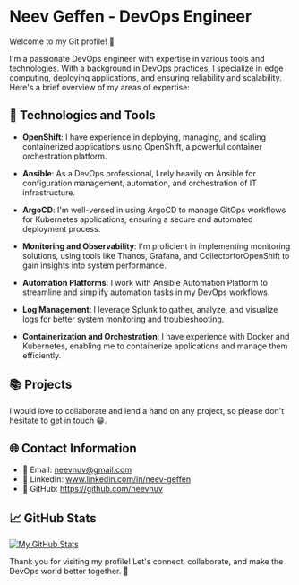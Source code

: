 # Neev Geffen - DevOps Engineer

Welcome to my Git profile! 👋

I'm a passionate DevOps engineer with expertise in various tools and technologies. With a background in DevOps practices, I specialize in edge computing, deploying applications, and ensuring reliability and scalability. Here's a brief overview of my areas of expertise:

## 🔧 Technologies and Tools

- **OpenShift**: I have experience in deploying, managing, and scaling containerized applications using OpenShift, a powerful container orchestration platform.

- **Ansible**: As a DevOps professional, I rely heavily on Ansible for configuration management, automation, and orchestration of IT infrastructure.

- **ArgoCD**: I'm well-versed in using ArgoCD to manage GitOps workflows for Kubernetes applications, ensuring a secure and automated deployment process.

- **Monitoring and Observability**: I'm proficient in implementing monitoring solutions, using tools like Thanos, Grafana, and CollectorforOpenShift to gain insights into system performance.

- **Automation Platforms**: I work with Ansible Automation Platform to streamline and simplify automation tasks in my DevOps workflows.

- **Log Management**: I leverage Splunk to gather, analyze, and visualize logs for better system monitoring and troubleshooting.

- **Containerization and Orchestration**: I have experience with Docker and Kubernetes, enabling me to containerize applications and manage them efficiently.

## 📚 Projects

I would love to collaborate and lend a hand on any project, so please don't hesitate to get in touch 😁.

## 🌐 Contact Information

- 📧 Email: neevnuv@gmail.com
- 🔗 LinkedIn: www.linkedin.com/in/neev-geffen
- 💬 GitHub: https://github.com/neevnuv

## 📈 GitHub Stats

[![My GitHub Stats](https://github-readme-stats.vercel.app/api?username=neevnuv&show_icons=true)](https://github.com/neevnuv)

Thank you for visiting my profile! Let's connect, collaborate, and make the DevOps world better together. 🚀
